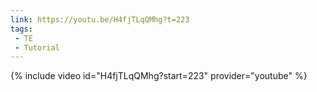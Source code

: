 ```yaml
---
link: https://youtu.be/H4fjTLqQMhg?t=223
tags:
 - TE
 - Tutorial
---
```

{% include video id="H4fjTLqQMhg?start=223" provider="youtube" %}
